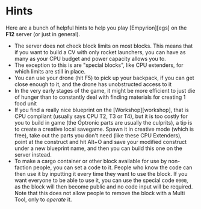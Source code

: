 # Hints

Here are a bunch of helpful hints to help you play [Empyrion][egs] on the **F12** server (or just in general).

* The server does not check block limits on most blocks. This means that if you want to build a CV with only rocket launchers, you can have as many as your CPU budget and power capacity allows you to.
* The exception to this is are "special blocks", like CPU extenders, for which limits are still in place.
* You can use your drone (hit F5) to pick up your backpack, if you can get close enough to it, and the drone has unobstructed access to it
* In the very early stages of the game, it might be more efficient to just die of hunger than to constantly deal with finding materials for creating 1 food unit
* If you find a really nice blueprint on the [Workshop][workshop], that is CPU compliant (usually says CPU T2, T3 or T4), but it is too costly for you to build in game (the Optronic parts are usually the culprits), a tip is to create a creative local savegame. Spawn it in creative mode (which is free), take out the parts you don't need (like these CPU Extenders), point at the construct and hit Alt+O and save your modified construct under a new blueprint name, and then you can build this one on the server instead.
* To make a cargo container or other block available for use by non-faction people, you can set a code to it. People who know the code can then use it by inputting it every time they want to use the block. If you want everyone to be able to use it, you can use the special code `0000`, as the block will then become public and no code input will be required. Note that this does not allow people to remove the block with a Multi Tool, only to *operate* it.